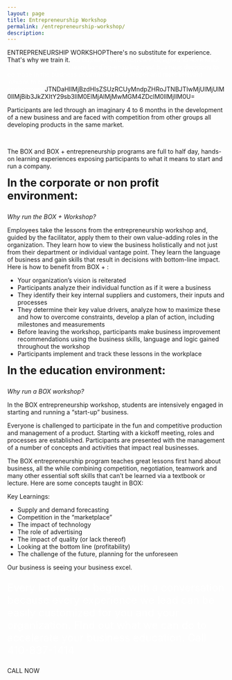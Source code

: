 ```yaml
---
layout: page
title: Entrepreneurship Workshop
permalink: /entrepreneurship-workshop/
description:
---
```

ENTREPRENEURSHIP WORKSHOPThere's no substitute for experience.
That's why we train it.<span style="color: #fff;">Our business simulations are designed to accelerate business learning and team bonding–enabling great business decisions to be made in the business environment and deeper and more relevant lessons to be taught in the education environment.</span>JTNDaHIlMjBzdHlsZSUzRCUyMndpZHRoJTNBJTIwMjUlMjUlM0IlMjBib3JkZXItY29sb3IlM0ElMjAlMjMwMGM4ZDclM0IlMjIlM0U=
<p style="text-align: left;">Participants are led through an imaginary 4 to 6 months in the development of a new business and are faced with competition from other groups all developing products in the same market.</p>
&nbsp;
<p style="text-align: left;">The BOX and BOX + entrepreneurship programs are full to half day, hands-on learning experiences exposing participants to what it means to start and run a company.</p>


<style>.vc_custom_1478453094385{padding-bottom:40px!important;}</style>
<p style="margin-top: 15px; font-size: 25px; text-align: left;"><strong>In the corporate or non profit environment:</strong></p>
<p style="text-align: left;"><em>Why run the BOX + Workshop?</em></p>
<p style="text-align: left;">Employees take the lessons from the entrepreneurship workshop and, guided by the facilitator, apply them to their own value-adding roles in the organization. They learn how to view the business holistically and not just from their department or individual vantage point. They learn the language of business and gain skills that result in decisions with bottom-line impact. Here is how to benefit from BOX + :</p>

<ul>
 	<li style="text-align: left;">Your organization’s vision is reiterated</li>
 	<li style="text-align: left;">Participants analyze their individual function as if it were a business</li>
 	<li style="text-align: left;">They identify their key internal suppliers and customers, their inputs and processes</li>
 	<li style="text-align: left;">They determine their key value drivers, analyze how to maximize these and how to overcome constraints, develop a plan of action, including milestones and measurements</li>
 	<li style="text-align: left;">Before leaving the workshop, participants make business improvement recommendations using the business skills, language and logic gained throughout the workshop</li>
 	<li style="text-align: left;">Participants implement and track these lessons in the workplace</li>
</ul>

<p style="font-size: 25px; margin-top: 15px; text-align: left;"><strong>In the education environment:</strong></p>
<p style="text-align: left;"><em>Why run a BOX workshop?</em></p>
<p style="text-align: left;">In the BOX entrepreneurship workshop, students are intensively engaged in starting and running a “start-up” business.</p>
<p style="text-align: left;">Everyone is challenged to participate in the fun and competitive production and management of a product. Starting with a kickoff meeting, roles and processes are established. Participants are presented with the management of a number of concepts and activities that impact real businesses.</p>
<p style="text-align: left;">The BOX entrepreneurship program teaches great lessons first hand about business, all the while combining competition, negotiation, teamwork and many other essential soft skills that can’t be learned via a textbook or lecture. Here are some concepts taught in BOX:</p>
<p style="text-align: left;">Key Learnings:</p>

<ul>
 	<li style="text-align: left;">Supply and demand forecasting</li>
 	<li style="text-align: left;">Competition in the “marketplace”</li>
 	<li style="text-align: left;">The impact of technology</li>
 	<li style="text-align: left;">The role of advertising</li>
 	<li style="text-align: left;">The impact of quality (or lack thereof)</li>
 	<li style="text-align: left;">Looking at the bottom line (profitability)</li>
 	<li style="text-align: left;">The challenge of the future, planning for the unforeseen</li>
</ul>
Our business is seeing your business excel.
<p style="color: #fff; font-size: 24px;">Every interaction begins with a conversation because every experience we lead can be easily customized for you and your organization. Find out what we can do to accelerate your business education. Call 410-837-1414</p>
CALL NOW
